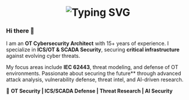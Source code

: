 

<h1 align="center">
  <img src="https://readme-typing-svg.herokuapp.com?font=Fira+Code&size=28&duration=3000&pause=1000&color=FF0000&center=true&vCenter=true&width=700&lines=Welcome+to+Dark+Raver's+Corner" alt="Typing SVG" />
</h1>

### Hi there 👋
I am an **OT Cybersecurity Architect** with 15+ years of experience. I specialize in **ICS/OT & SCADA Security**, securing **critical infrastructure** against evolving cyber threats.  

My focus areas include **IEC 62443**, threat modeling, and defense of OT environments. Passionate about securing the future** through advanced attack analysis, vulnerability defense, threat intel, and AI-driven research.  

🔹 **OT Security | ICS/SCADA Defense | Threat Research | AI Security**

<!--
**asmz23/asmz23** is a ✨ _special_ ✨ repository because its `README.md` (this file) appears on your GitHub profile.

Here are some ideas to get you started:

- 🔭 I’m currently working on ...
- 🌱 I’m currently learning ...
- 👯 I’m looking to collaborate on ...
- 🤔 I’m looking for help with ...
- 💬 Ask me about ...
- 📫 How to reach me: ...
- 😄 Pronouns: ...
- ⚡ Fun fact: ...
-->
